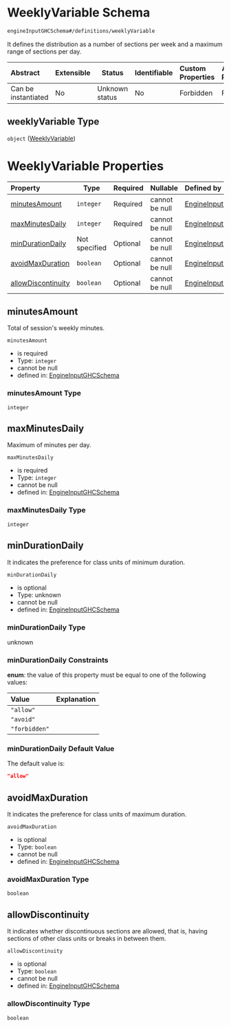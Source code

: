 # WeeklyVariable Schema

```txt
engineInputGHCSchema#/definitions/weeklyVariable
```

It defines the distribution as a number of sections per week and a maximum range of sections per day.


| Abstract            | Extensible | Status         | Identifiable | Custom Properties | Additional Properties | Access Restrictions | Defined In                                                         |
| :------------------ | ---------- | -------------- | ------------ | :---------------- | --------------------- | ------------------- | ------------------------------------------------------------------ |
| Can be instantiated | No         | Unknown status | No           | Forbidden         | Forbidden             | none                | [ghc.schema.json\*](../out/ghc.schema.json "open original schema") |

## weeklyVariable Type

`object` ([WeeklyVariable](ghc-definitions-weeklyvariable.md))

# WeeklyVariable Properties

| Property                                  | Type          | Required | Nullable       | Defined by                                                                                                                                                               |
| :---------------------------------------- | ------------- | -------- | -------------- | :----------------------------------------------------------------------------------------------------------------------------------------------------------------------- |
| [minutesAmount](#minutesamount)           | `integer`     | Required | cannot be null | [EngineInputGHCSchema](ghc-definitions-weeklyvariable-properties-minutesamount.md "engineInputGHCSchema#/definitions/weeklyVariable/properties/minutesAmount")           |
| [maxMinutesDaily](#maxminutesdaily)       | `integer`     | Required | cannot be null | [EngineInputGHCSchema](ghc-definitions-weeklyvariable-properties-maxminutesdaily.md "engineInputGHCSchema#/definitions/weeklyVariable/properties/maxMinutesDaily")       |
| [minDurationDaily](#mindurationdaily)     | Not specified | Optional | cannot be null | [EngineInputGHCSchema](ghc-definitions-weeklyvariable-properties-mindurationdaily.md "engineInputGHCSchema#/definitions/weeklyVariable/properties/minDurationDaily")     |
| [avoidMaxDuration](#avoidmaxduration)     | `boolean`     | Optional | cannot be null | [EngineInputGHCSchema](ghc-definitions-weeklyvariable-properties-avoidmaxduration.md "engineInputGHCSchema#/definitions/weeklyVariable/properties/avoidMaxDuration")     |
| [allowDiscontinuity](#allowdiscontinuity) | `boolean`     | Optional | cannot be null | [EngineInputGHCSchema](ghc-definitions-weeklyvariable-properties-allowdiscontinuity.md "engineInputGHCSchema#/definitions/weeklyVariable/properties/allowDiscontinuity") |

## minutesAmount

Total of session's weekly minutes.


`minutesAmount`

-   is required
-   Type: `integer`
-   cannot be null
-   defined in: [EngineInputGHCSchema](ghc-definitions-weeklyvariable-properties-minutesamount.md "engineInputGHCSchema#/definitions/weeklyVariable/properties/minutesAmount")

### minutesAmount Type

`integer`

## maxMinutesDaily

Maximum of minutes per day.


`maxMinutesDaily`

-   is required
-   Type: `integer`
-   cannot be null
-   defined in: [EngineInputGHCSchema](ghc-definitions-weeklyvariable-properties-maxminutesdaily.md "engineInputGHCSchema#/definitions/weeklyVariable/properties/maxMinutesDaily")

### maxMinutesDaily Type

`integer`

## minDurationDaily

It indicates the preference for class units of minimum duration.


`minDurationDaily`

-   is optional
-   Type: unknown
-   cannot be null
-   defined in: [EngineInputGHCSchema](ghc-definitions-weeklyvariable-properties-mindurationdaily.md "engineInputGHCSchema#/definitions/weeklyVariable/properties/minDurationDaily")

### minDurationDaily Type

unknown

### minDurationDaily Constraints

**enum**: the value of this property must be equal to one of the following values:

| Value         | Explanation |
| :------------ | ----------- |
| `"allow"`     |             |
| `"avoid"`     |             |
| `"forbidden"` |             |

### minDurationDaily Default Value

The default value is:

```json
"allow"
```

## avoidMaxDuration

It indicates the preference for class units of maximum duration.


`avoidMaxDuration`

-   is optional
-   Type: `boolean`
-   cannot be null
-   defined in: [EngineInputGHCSchema](ghc-definitions-weeklyvariable-properties-avoidmaxduration.md "engineInputGHCSchema#/definitions/weeklyVariable/properties/avoidMaxDuration")

### avoidMaxDuration Type

`boolean`

## allowDiscontinuity

It indicates whether discontinuous sections are allowed, that is, having sections of other class units or breaks in between them.


`allowDiscontinuity`

-   is optional
-   Type: `boolean`
-   cannot be null
-   defined in: [EngineInputGHCSchema](ghc-definitions-weeklyvariable-properties-allowdiscontinuity.md "engineInputGHCSchema#/definitions/weeklyVariable/properties/allowDiscontinuity")

### allowDiscontinuity Type

`boolean`
